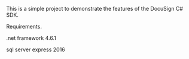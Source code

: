 This is a simple project to demonstrate the features of the DocuSign C# SDK.

Requirements.

.net framework 4.6.1

sql server express 2016


